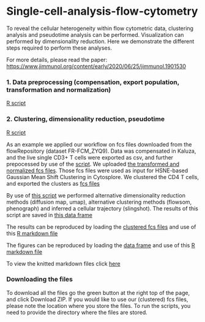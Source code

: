 # Single-cell-analysis-flow-cytometry
To reveal the cellular heterogeneity within flow cytometric data, clustering analysis and pseudotime analysis can be performed. Visualization can performed by dimensionality reduction. Here we demonstrate the different steps required to perform these analyses.

For more details, please read the paper: https://www.jimmunol.org/content/early/2020/06/25/jimmunol.1901530

### 1. Data preprocessing (compensation, export population, transformation and normalization)
[R script](scripts/CSV_to_transformed_normalized_FCS_git.R)


### 2. Clustering, dimensionality reduction, pseudotime
[R script](scripts/clustering_dimensionalityreduction_pseudotime_git.R)


As an example we applied our workflow on fcs files downloaded from the flowRepository (dataset FR-FCM_ZYQ9). Data was compensated in Kaluza, and the live single CD3+ T cells were exported as csv, and further prepocessed by use of the [script](scripts/CSV_to_transformed_normalized_FCS_git.R). We uploaded [the transformed and normalized fcs files](transformed_normalized_CD3/).
Those fcs files were used as input for HSNE-based Gaussian Mean Shift Clustering in Cytosplore. We clustered the CD4 T cells, and exported the clusters as [fcs files](HSNE_clusters_CD4/)

By use of [this script](scripts/clustering_dimensionalityreduction_pseudotime_git.R) we performed alternative dimensionality reduction methods (diffusion map, umap), alternative clustering methods (flowsom, phenograph) and inferred a cellular trajectory (slingshot). The results of this script are saved in [this data frame](df.csv)

The results can be reproduced by loading the [clustered fcs files](HSNE_clusters_CD4/) and use of this [R markdown file](markdown_files/markdown_clustering_dimensionalityreduction_pseudotime.Rmd)

The figures can be reproduced by loading the [data frame](df.csv) and use of this [R markdown file](markdown_files/markdown_visualization.Rmd) 

To view the knitted markdown files click [here](markdown/)

### Downloading the files
To  download all the files go the green button at the right top of the page, and click Download ZIP. If you would like to use our (clustered) fcs files, please note the location where you store the files. To run the scripts, you need to provide the directory where the files are stored.







